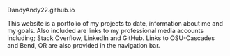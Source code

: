 DandyAndy22.github.io

This website is a portfolio of my projects to date, information about me and my goals. Also included are links to my professional media accounts including; Stack Overflow, LinkedIn and GitHub. Links to OSU-Cascades and Bend, OR are also provided in the navigation bar.
